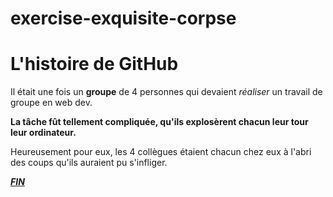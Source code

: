 # exercise-exquisite-corpse
# L'histoire de GitHub
Il était une fois un **groupe** de 4 personnes qui devaient *réaliser* un travail de groupe en web dev. 

**La tâche fût tellement compliquée, qu'ils explosèrent chacun leur tour leur ordinateur.**

Heureusement pour eux, les 4 collègues étaient chacun chez eux à l'abri des coups qu'ils auraient pu s'infliger.

***[FIN](https://tenor.com/view/elmo-hell-fire-gif-5073559)***